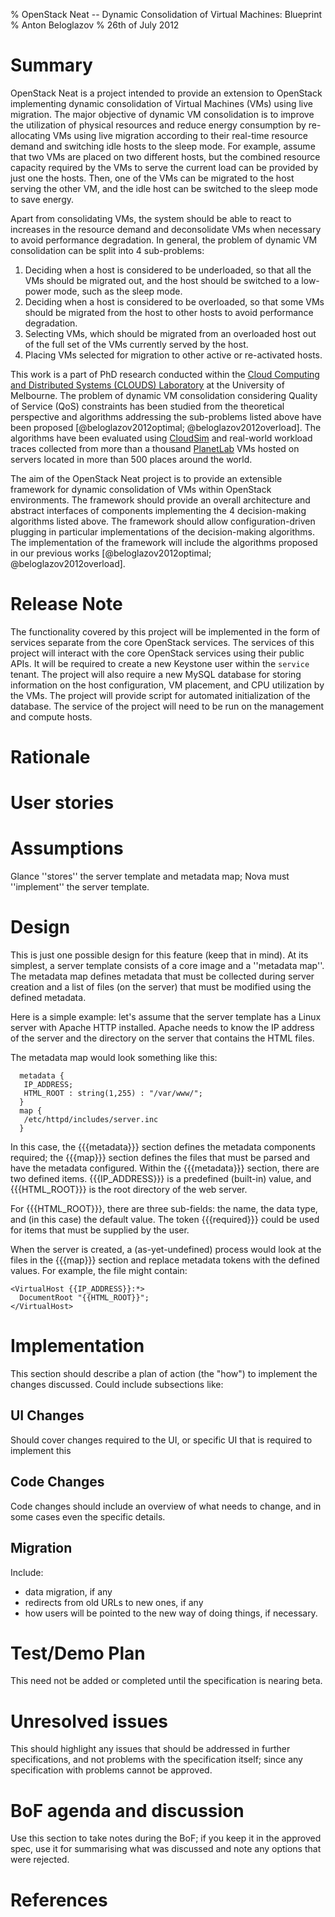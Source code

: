 % OpenStack Neat -- Dynamic Consolidation of Virtual Machines: Blueprint
% Anton Beloglazov
% 26th of July 2012


# Summary

OpenStack Neat is a project intended to provide an extension to OpenStack implementing dynamic
consolidation of Virtual Machines (VMs) using live migration. The major objective of dynamic VM
consolidation is to improve the utilization of physical resources and reduce energy consumption by
re-allocating VMs using live migration according to their real-time resource demand and switching
idle hosts to the sleep mode. For example, assume that two VMs are placed on two different hosts,
but the combined resource capacity required by the VMs to serve the current load can be provided by
just one the hosts. Then, one of the VMs can be migrated to the host serving the other VM, and the
idle host can be switched to the sleep mode to save energy.

Apart from consolidating VMs, the system should be able to react to increases in the resource demand
and deconsolidate VMs when necessary to avoid performance degradation. In general, the problem of
dynamic VM consolidation can be split into 4 sub-problems:

1. Deciding when a host is considered to be underloaded, so that all the VMs should be migrated out,
and the host should be switched to a low-power mode, such as the sleep mode.
2. Deciding when a host is considered to be overloaded, so that some VMs should be migrated from the
host to other hosts to avoid performance degradation.
3. Selecting VMs, which should be migrated from an overloaded host out of the full set of the VMs
currently served by the host.
4. Placing VMs selected for migration to other active or re-activated hosts.

This work is a part of PhD research conducted within the
[Cloud Computing and Distributed Systems (CLOUDS) Laboratory](http://www.cloudbus.org/) at the
University of Melbourne. The problem of dynamic VM consolidation considering Quality of Service
(QoS) constraints has been studied from the theoretical perspective and algorithms addressing the
sub-problems listed above have been proposed [@beloglazov2012optimal; @beloglazov2012overload]. The
algorithms have been evaluated using [CloudSim](http://code.google.com/p/cloudsim/) and real-world
workload traces collected from more than a thousand [PlanetLab](https://www.planet-lab.org/) VMs
hosted on servers located in more than 500 places around the world.

The aim of the OpenStack Neat project is to provide an extensible framework for dynamic
consolidation of VMs within OpenStack environments. The framework should provide an overall
architecture and abstract interfaces of components implementing the 4 decision-making algorithms
listed above. The framework should allow configuration-driven plugging in particular implementations
of the decision-making algorithms. The implementation of the framework will include the algorithms
proposed in our previous works [@beloglazov2012optimal; @beloglazov2012overload].



# Release Note

The functionality covered by this project will be implemented in the form of services separate from
the core OpenStack services. The services of this project will interact with the core OpenStack
services using their public APIs. It will be required to create a new Keystone user within the
`service` tenant. The project will also require a new MySQL database for storing information on the
host configuration, VM placement, and CPU utilization by the VMs. The project will provide script
for automated initialization of the database. The service of the project will need to be run on the
management and compute hosts.


# Rationale


# User stories


# Assumptions

Glance ''stores'' the server template and metadata map; Nova must ''implement'' the server template.


# Design

This is just one possible design for this feature (keep that in mind). At its simplest, a server
template consists of a core image and a ''metadata map''. The metadata map defines metadata that
must be collected during server creation and a list of files (on the server) that must be modified
using the defined metadata.

Here is a simple example: let's assume that the server template has a Linux server with Apache HTTP
installed. Apache needs to know the IP address of the server and the directory on the server that
contains the HTML files.

The metadata map would look something like this:

```
  metadata {
   IP_ADDRESS;
   HTML_ROOT : string(1,255) : "/var/www/";
  }
  map {
   /etc/httpd/includes/server.inc
  }
```

In this case, the {{{metadata}}} section defines the metadata components required; the {{{map}}}
section defines the files that must be parsed and have the metadata configured. Within the
{{{metadata}}} section, there are two defined items. {{{IP_ADDRESS}}} is a predefined (built-in)
value, and {{{HTML_ROOT}}} is the root directory of the web server.

For {{{HTML_ROOT}}}, there are three sub-fields: the name, the data type, and (in this case) the
default value. The token {{{required}}} could be used for items that must be supplied by the user.

When the server is created, a (as-yet-undefined) process would look at the files in the {{{map}}}
section and replace metadata tokens with the defined values. For example, the file might contain:

```
<VirtualHost {{IP_ADDRESS}}:*>
  DocumentRoot "{{HTML_ROOT}}";
</VirtualHost>
```


# Implementation

This section should describe a plan of action (the "how") to implement the changes discussed. Could
include subsections like:


## UI Changes

Should cover changes required to the UI, or specific UI that is required to implement this


## Code Changes

Code changes should include an overview of what needs to change, and in some cases even the specific
details.


## Migration

Include:

- data migration, if any
- redirects from old URLs to new ones, if any
- how users will be pointed to the new way of doing things, if necessary.


# Test/Demo Plan

This need not be added or completed until the specification is nearing beta.


# Unresolved issues

This should highlight any issues that should be addressed in further specifications, and not
problems with the specification itself; since any specification with problems cannot be approved.


# BoF agenda and discussion

Use this section to take notes during the BoF; if you keep it in the approved spec, use it for
summarising what was discussed and note any options that were rejected.


# References
